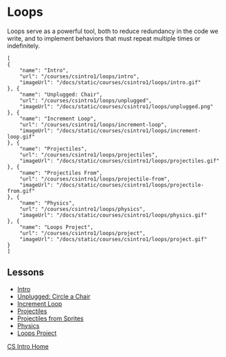 # Loops

Loops serve as a powerful tool, both to reduce redundancy in the code we write, and to implement behaviors that must repeat multiple times or indefinitely.

```codecard
[
{
    "name": "Intro",
    "url": "/courses/csintro1/loops/intro",
    "imageUrl": "/docs/static/courses/csintro1/loops/intro.gif"
}, {
    "name": "Unplugged: Chair",
    "url": "/courses/csintro1/loops/unplugged",
    "imageUrl": "/docs/static/courses/csintro1/loops/unplugged.png"
}, {
    "name": "Increment Loop",
    "url": "/courses/csintro1/loops/increment-loop",
    "imageUrl": "/docs/static/courses/csintro1/loops/increment-loop.gif"
}, {
    "name": "Projectiles",
    "url": "/courses/csintro1/loops/projectiles",
    "imageUrl": "/docs/static/courses/csintro1/loops/projectiles.gif"
}, {
    "name": "Projectiles From",
    "url": "/courses/csintro1/loops/projectile-from",
    "imageUrl": "/docs/static/courses/csintro1/loops/projectile-from.gif"
}, {
    "name": "Physics",
    "url": "/courses/csintro1/loops/physics",
    "imageUrl": "/docs/static/courses/csintro1/loops/physics.gif"
}, {
    "name": "Loops Project",
    "url": "/courses/csintro1/loops/project",
    "imageUrl": "/docs/static/courses/csintro1/loops/project.gif"
}
]
```

## Lessons

* [Intro](/courses/csintro1/loops/intro)
* [Unplugged: Circle a Chair](/courses/csintro1/loops/unplugged)
* [Increment Loop](/courses/csintro1/loops/increment-loop)
* [Projectiles](/courses/csintro1/loops/projectiles)
* [Projectiles from Sprites](/courses/csintro1/loops/projectile-from)
* [Physics](/courses/csintro1/loops/physics)
* [Loops Project](/courses/csintro1/loops/project)


[CS Intro Home](/courses/csintro1)
